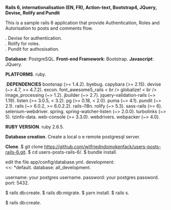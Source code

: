 **Rails 6, internationalisation (EN, FR), Action-text, Bootstrap4, JQuery, Devise, Rolify and Pundit** <br/> 

This is a sample rails 6 application that provide Authentication, Roles and Autorisation to posts and comments flow.  

. Devise for authentication. <br/> 
. Rolify for roles. <br/> 
. Pundit for authosisation. <br/> 


 **Database**: PostgreSQL. 
 **Front-end Framework**: Bootstrap. 
 **Javascript**: JQuery. 


 **PLATFORMS**. 
  ruby.  

 .**DEPENDENCIES**
  bootsnap (>= 1.4.2). 
  byebug. 
  capybara (>= 2.15). 
  devise (~> 4.7, >= 4.7.2). 
  excon. 
  font_awesome5_rails < br />
  globalize!  < br />
  image_processing (~> 1.2). 
  jbuilder (~> 2.7). 
  jquery-validation-rails (~> 1.19). 
  listen (>= 3.0.5, < 3.2). 
  pg (>= 0.18, < 2.0). 
  puma (~> 4.1). 
  pundit (~> 2.1). 
  rails (~> 6.0.2, >= 6.0.2.2). 
  rails-i18n. 
  rolify (~> 5.3). 
  sass-rails (>= 6). 
  selenium-webdriver. 
  spring. 
  spring-watcher-listen (~> 2.0.0). 
  turbolinks (~> 5). 
  tzinfo-data. 
  web-console (>= 3.3.0). 
  webdrivers. 
  webpacker (~> 4.0). 

**RUBY VERSION**. 
   ruby 2.6.5. 

 **Database creation**. 
  Create a local o e remote postgresql server. 
  
 **Clone**. 
$ git clone https://github.com/wilfriedndomokenfack/users-posts-rails-6.git. 
$ cd users-posts-rails-6/. 
$ bundle install. 

edit the file app/config/database.yml. 
development:  
  <<: *default. 
  database: all_development. 

  username: your postgres username. 
  password: your postgres password. 
  port: 5432. 
 
 $ rails db:create. 
 $ rails db:migrate. 
 $ yarn install. 
 $ rails s. 

$ rails db:create. 
